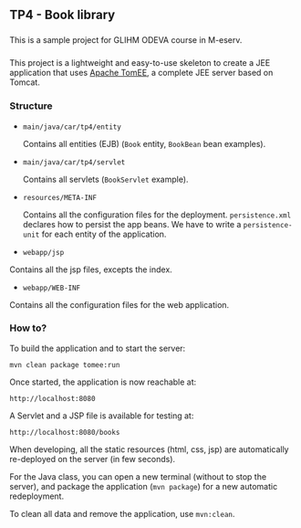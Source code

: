 ## TP4 - Book library

###

This is a sample project for GLIHM ODEVA course in M-eserv.

###

This project is a lightweight and easy-to-use skeleton to create a JEE application that uses [Apache TomEE](http://openejb.apache.org/apache-tomee.html), a complete JEE server based on Tomcat.

### Structure

  * `main/java/car/tp4/entity`

    Contains all entities (EJB) (`Book` entity, `BookBean` bean examples).

  * `main/java/car/tp4/servlet`

    Contains all servlets (`BookServlet` example).

  * `resources/META-INF`

    Contains all the configuration files for the deployment.
    `persistence.xml` declares how to persist the app beans.
    We have to write a `persistence-unit` for each entity of the application.

  * `webapp/jsp`

  Contains all the jsp files, excepts the index.

  * `webapp/WEB-INF`

  Contains all the configuration files for the web application.

### How to?

To build the application and to start the server:
```
mvn clean package tomee:run
```

Once started, the application is now reachable at:
```
http://localhost:8080
```

A Servlet and a JSP file is available for testing at:
```
http://localhost:8080/books
```

When developing, all the static resources (html, css, jsp) are automatically re-deployed on the server (in few seconds).

For the Java class, you can open a new terminal (without to stop the server), and package the application (`mvn package`) for a new automatic redeployment.

To clean all data and remove the application, use `mvn:clean`.
